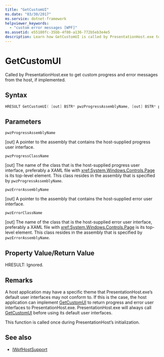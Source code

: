 ```yaml
---
title: "GetCustomUI"
ms.date: "03/30/2017"
ms.service: dotnet-framework
helpviewer_keywords: 
  - "custom error messages [WPF]"
ms.assetid: e55180fc-35bb-4f80-a136-772b5eb3e4e5
description: Learn how GetCustomUI is called by PresentationHost.exe to get custom progress and error messages from the host.  
---
```

# GetCustomUI

Called by PresentationHost.exe to get custom progress and error messages from the host, if implemented.  
  
## Syntax  
  
```cpp  
HRESULT GetCustomUI( [out] BSTR* pwzProgressAssemblyName, [out] BSTR* pwzProgressClassName, [out] BSTR* pwzErrorAssemblyName, [out] BSTR* pwzErrorClassName );  
```  
  
## Parameters  

`pwzProgressAssemblyName`  
  
[out] A pointer to the assembly that contains the host-supplied progress user interface.  
  
`pwzProgressClassName`  
  
[out] The name of the class that is the host-supplied progress user interface, preferably a XAML file with <xref:System.Windows.Controls.Page> is its top-level element. This class resides in the assembly that is specified by `pwzProgressAssemblyName`.  
  
`pwzErrorAssemblyName`  
  
[out] A pointer to the assembly that contains the host-supplied error user interface.  
  
`pwzErrorClassName`  
  
[out] The name of the class that is the host-supplied error user interface, preferably a XAML file with <xref:System.Windows.Controls.Page> is its top-level element. This class resides in the assembly that is specified by `pwzErrorAssemblyName`.  
  
## Property Value/Return Value  

HRESULT: Ignored.  
  
## Remarks  

A host application may have a specific theme that PresentationHost.exe’s default user interfaces may not conform to. If this is the case, the host application can implement [GetCustomUI](getcustomui.md) to return progress and error user interfaces to PresentationHost.exe. PresentationHost.exe will always call [GetCustomUI](getcustomui.md) before using its default user interfaces.  
  
This function is called once during PresentationHost’s initialization.  
  
## See also

- [IWpfHostSupport](iwpfhostsupport.md)
